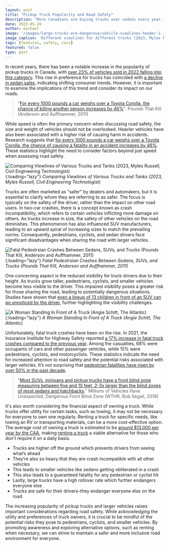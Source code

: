 ```yaml
---
layout: post
title: "Pickup Truck Popularity and Road Safety"
description: "More Canadians are buying trucks over sedans every year. Let’s look at the numbers to see how “safe” trucks really are on our roads."
date: 2023-05-28
author: michael
image: '/images/large-trucks-are-dangerous/vehicle-viewlines-header-1.jpg'
image_caption: 'Different viewlines for different trucks (2023, Myles Russell, Civil Engineering Technologist)'
tags: [features, safety, cars]
featured: false
type: post
---
```


In recent years, there has been a notable increase in the popularity of pickup trucks in Canada, with [over 23% of vehicles sold in 2022 falling into this category](https://www150.statcan.gc.ca/t1/tbl1/en/tv.action?pid=2010000201). This rise in preference for trucks has coincided with [a decline in sedan sales](https://www150.statcan.gc.ca/t1/tbl1/en/tv.action?pid=2010000201), indicating shifting consumer trends. However, it is important to examine the implications of this trend and consider its impact on our roads.

> "[For every 1000 pounds a car weighs over a Toyota Corolla, the chance of killing another person increases by 46%](https://www.nber.org/system/files/working_papers/w17170/w17170.pdf)". Pounds That Kill (Anderson and Auffhammer, 2011)

While speed is often the primary concern when discussing road safety, the size and weight of vehicles should not be overlooked. Heavier vehicles have also been associated with a higher risk of causing harm in accidents. Research suggests that [for every 1000 pounds a car weighs over a Toyota Corolla, the chance of causing a fatality in an accident increases by 46%](https://www.nber.org/system/files/working_papers/w17170/w17170.pdf). These statistics highlight the need to consider factors beyond just speed when assessing road safety.

![Comparing Viewlines of Various Trucks and Tanks (2023, Myles Russell, Civil Engineering Technologist)]({{site.baseurl}}/images/large-trucks-are-dangerous/vehicle-viewlines-1.jpg){:loading="lazy"}
*Comparing Viewlines of Various Trucks and Tanks (2023, Myles Russell, Civil Engineering Technologist)*

Trucks are often marketed as "safer" by dealers and automakers, but it is essential to clarify whom they are referring to as safer. The focus is typically on the safety of the driver, rather than the impact on other road users. In two-car crashes, there is a concept known as crash incompatibility, which refers to certain vehicles inflicting more damage on others. As trucks increase in size, the safety of other vehicles on the road diminishes. This phenomenon has also influenced SUV manufacturers, leading to an upward spiral of increasing sizes to match the prevailing norms. Consequently, pedestrians, cyclists, and sedan drivers face significant disadvantages when sharing the road with larger vehicles.

![Fatal Pedestrsian Crashes Between Sedans, SUVs, and Trucks (Pounds That Kill, Anderson and Auffhammer, 2011)]({{site.baseurl}}/images/large-trucks-are-dangerous/fatal-pedestrian-crashes-us-1.jpeg){:loading="lazy"}
*Fatal Pedestrsian Crashes Between Sedans, SUVs, and Trucks (Pounds That Kill, Anderson and Auffhammer, 2011)*

One concerning aspect is the reduced visibility for truck drivers due to their height. As trucks grow taller, pedestrians, cyclists, and smaller vehicles become less visible to the driver. This impaired visibility poses a greater risk for those sharing the road, leading to potentially dangerous situations. Studies have shown that [even a lineup of 13 children in front of an SUV can go unnoticed by the driver](https://www.wthr.com/article/news/investigations/13-investigates/13-investigates-millions-vehicles-have-unexpected-dangerous-front-blind-zone/531-9521c471-3bc1-4b55-b860-3363f0954b3b), further highlighting the visibility challenges.

![A Woman Standing In Front of A Truck (Angie Schitt, The Atlantic)]({{site.baseurl}}/images/large-trucks-are-dangerous/truck-person-1.jpg){:loading="lazy"}
*A Woman Standing In Front of A Truck (Angie Schitt, The Atlantic)*

Unfortunately, fatal truck crashes have been on the rise. In 2021, the Insurance Institute for Highway Safety reported [a 17% increase in fatal truck crashes compared to the previous year](https://www.iihs.org/topics/fatality-statistics/detail/large-trucks). Among the casualties, 68% were occupants of cars and other passenger vehicles, while 15% were pedestrians, cyclists, and motorcyclists. These statistics indicate the need for increased attention to road safety and the potential risks associated with larger vehicles. It’s not surprising that [pedestrian fatalities have risen by over 50% in the past decade](https://www.ghsa.org/resources/news-releases/GHSA/Ped-Spotlight-Full-Report22).

> "[Most SUVs, minivans and pickup trucks have a front blind zone measuring between five and 10 feet, 2-3x larger than the blind zones of most sedans and hatchbacks](https://www.wthr.com/article/news/investigations/13-investigates/13-investigates-millions-vehicles-have-unexpected-dangerous-front-blind-zone/531-9521c471-3bc1-4b55-b860-3363f0954b3b)." Millions of Vehicles Have Unexpected, Dangerous Front Blind Zone (WTHR, Bob Segall, 2019)

It's also worth considering the financial aspect of owning a truck. While trucks offer utility for certain tasks, such as towing, it may not be necessary for everyone to own one regularly. Renting a truck for specific needs, like towing an RV or transporting materials, can be a more cost-effective option. The average cost of owning a truck is estimated to be [around $13,000 per year by the CAA](https://globalnews.ca/news/3832649/car-ownership-costs-public-transit-canada/), making [renting a truck](https://www.ca.kayak.com/Nanaimo-Pick-up-truck-Rentals.29269.cpk.ksp) a viable alternative for those who don't require it on a daily basis.

- Trucks are higher off the ground which prevents drivers from seeing what’s ahead
- They’re also so heavy that they are crash incompatible with all other vehicles
- This leads to smaller vehicles like sedans getting obliterated in a crash
- This also leads to a guaranteed fatality for any pedestrian or cyclist hit
- Lastly, large trucks have a high rollover rate which further endangers everyone else
- Trucks are safe for their drivers–they endanger everyone else on the road

The increasing popularity of pickup trucks and larger vehicles raises important considerations regarding road safety. While acknowledging the utility and preferences of truck owners, it is crucial to be mindful of the potential risks they pose to pedestrians, cyclists, and smaller vehicles. By promoting awareness and exploring alternative options, such as renting when necessary, we can strive to maintain a safer and more inclusive road environment for everyone.
